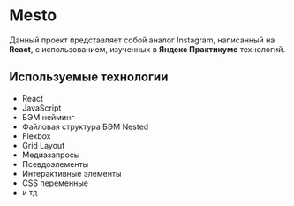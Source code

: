 # Mesto

Данный проект представляет собой аналог Instagram, написанный на **React**, с использованием, изученных в **Яндекс Практикуме** технологий.

## Используемые технологии
- React
- JavaScript
- БЭМ нейминг
- Файловая структура БЭМ Nested
- Flexbox
- Grid Layout
- Медиазапросы
- Псевдоэлементы
- Интерактивные элементы
- CSS переменные
- и тд
